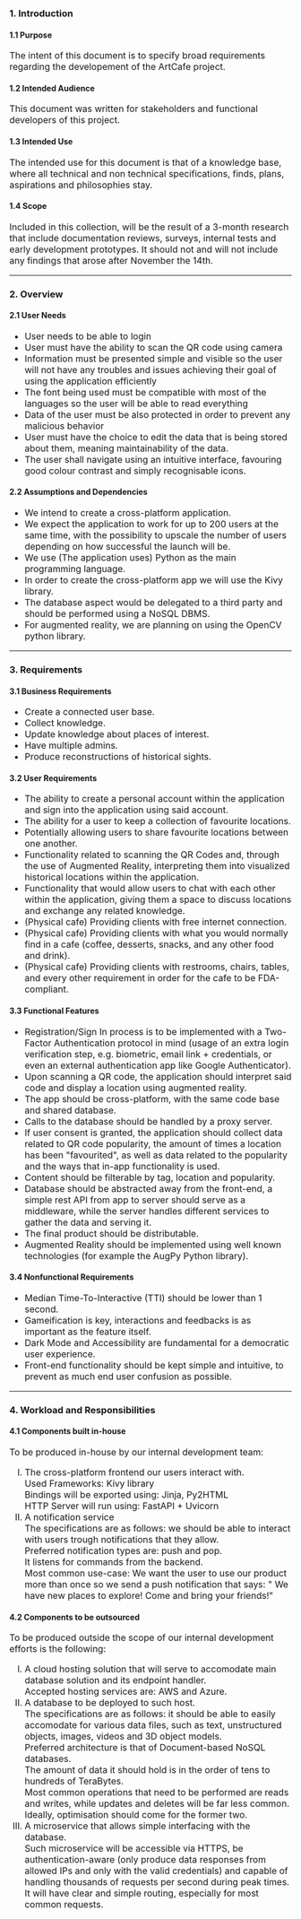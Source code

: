 ### **1. Introduction**

#### 1.1 Purpose
<p style="font-size: 16;">
The intent of this document is to specify broad requirements regarding the developement of the ArtCafe project.
</p>

#### 1.2 Intended Audience
<p style="font-size: 16;">
This document was written for stakeholders and functional developers of this project.
</p>

#### 1.3 Intended Use
<p style="font-size: 16;">
The intended use for this document is that of a knowledge base, where all technical and non technical specifications, finds, plans, aspirations and philosophies stay.
</p>

#### 1.4 Scope
<p style="font-size: 16;">
Included in this collection, will be the result of a 3-month research that include documentation reviews, surveys, internal tests and early development prototypes.
It should not and will not include any findings that arose after November the 14th.
</p>

---


### **2. Overview**

#### 2.1 User Needs
<ul style="font-size: 16;">
<li>User needs to be able to login
<li>User must have the ability to scan the QR code using camera
<li>Information must be presented simple and visible so the user will not have any troubles and issues achieving their goal of using the application efficiently
<li>The font being used must be compatible with most of the languages so the user will be able to read everything
<li>Data of the user must be also protected in order to prevent any malicious behavior
<li>User must have the choice to edit the data that is being stored about them, meaning maintainability of the data.
<li>The user shall navigate using an intuitive interface, favouring good colour contrast and simply recognisable icons.
</ul>

#### 2.2 Assumptions and Dependencies
<ul style="font-size: 16;">
<li>We intend to create a cross-platform application.
<li>We expect the application to work for up to 200 users at the same time, with the possibility to upscale the number of users depending on how successful the launch will be. 
<li>We use (The application uses) Python as the main programming language. 
<li>In order to create the cross-platform app we will use the Kivy library.
<li>The database aspect would be delegated to a third party and should be performed using a NoSQL DBMS.
<li>For augmented reality, we are planning on using the OpenCV python library.
</ul>

---


### **3. Requirements**

#### 3.1 Business Requirements
<ul style="font-size: 16;">
<li> Create a connected user base.
<li> Collect knowledge.
<li> Update knowledge about places of interest.
<li> Have multiple admins.
<li> Produce reconstructions of historical sights.
</ul>

#### 3.2 User Requirements
<ul style="font-size: 16;">
<li> The ability to create a personal account within the application and sign into the application using said account.
<li> The ability for a user to keep a collection of favourite locations.
<li> Potentially allowing users to share favourite locations between one another.
<li> Functionality related to scanning the QR Codes and, through the use of Augmented Reality, interpreting them into visualized historical locations within the application.
<li> Functionality that would allow users to chat with each other within the application, giving them a space to discuss locations and exchange any related knowledge.
<li> (Physical cafe) Providing clients with free internet connection.
<li> (Physical cafe) Providing clients with what you would normally find in a cafe (coffee, desserts, snacks, and any other food and drink).
<li> (Physical cafe) Providing clients with restrooms, chairs, tables, and every other requirement in order for the cafe to be FDA-compliant.
</ul>

#### 3.3 Functional Features
<ul style="font-size: 16;">
<li> Registration/Sign In process is to be implemented with a Two-Factor Authentication protocol in mind (usage of an extra login verification step, e.g. biometric, email link + credentials, or even an external authentication app like Google Authenticator).
<li> Upon scanning a QR code, the application should interpret said code and display a location using augmented reality.
<li> The app should be cross-platform, with the same code base and shared database.
<li> Calls to the database should be handled by a proxy server.
<li> If user consent is granted, the application should collect data related to QR code popularity, the amount of times a location has been "favourited", as well as data related to the popularity and the ways that in-app functionality is used.
<li> Content should be filterable by tag, location and popularity.
<li> Database should be abstracted away from the front-end, a simple rest API from app to server should serve as a middleware, while the server handles different services to gather the data and serving it.
<li> The final product should be distributable.
<li> Augmented Reality should be implemented using well known technologies (for example the AugPy Python library).
</ul>

#### 3.4 Nonfunctional Requirements
<ul style="font-size: 16;">
<li> Median Time-To-Interactive (TTI) should be lower than 1 second.
<li> Gameification is key, interactions and feedbacks is as important as the feature itself.
<li> Dark Mode and Accessibility are fundamental for a democratic user experience.
<li> Front-end functionality should be kept simple and intuitive, to prevent as much end user confusion as possible.
</ul>


---


### **4. Workload and Responsibilities**

#### 4.1 Components built in-house
<p style="font-size: 16;">
To be produced in-house by our internal development team:
</p>
<ol style="font-size: 16; list-style-type: upper-roman;">
<li> 
The cross-platform frontend our users interact with. 
<br> Used Frameworks: Kivy library
<br> Bindings will be exported using: Jinja, Py2HTML
<br> HTTP Server will run using: FastAPI + Uvicorn
</li>
<li> 
A notification service 
<br> The specifications are as follows: we should be able to interact with users trough notifications that they allow. 
<br> Preferred notification types are: push and pop. 
<br> It listens for commands from the backend.
<br> Most common use-case: We want the user to use our product more than once so we send a push notification that says: " We have new places to explore! Come and bring your friends!"
</li>
</ol>

#### 4.2 Components to be outsourced
<p style="font-size: 16;">
To be produced outside the scope of our internal development efforts is the following:
</p>
<ol style="font-size: 16; list-style-type: upper-roman;">
<li> 
A cloud hosting solution that will serve to accomodate main database solution and its endpoint handler. 
<br> Accepted hosting services are: AWS and Azure.
</li>
<li> 
A database to be deployed to such host. 
<br> The specifications are as follows: it should be able to easily accomodate for various data files, such as text, unstructured objects, images, videos and 3D object models. 
<br> Preferred architecture is that of Document-based NoSQL databases. 
<br> The amount of data it should hold is in the order of tens to hundreds of TeraBytes.
<br> Most common operations that need to be performed are reads and writes, while updates and deletes will be far less common. Ideally, optimisation should come for the former two.
</li>
<li> 
A microservice that allows simple interfacing with the database.
<br> Such microservice will be accessible via HTTPS, be authentication-aware (only produce data responses from allowed IPs and only with the valid credentials) and capable of handling thousands of requests per second during peak times.
<br> It will have clear and simple routing, especially for most common requests.
</li>
</ol>

